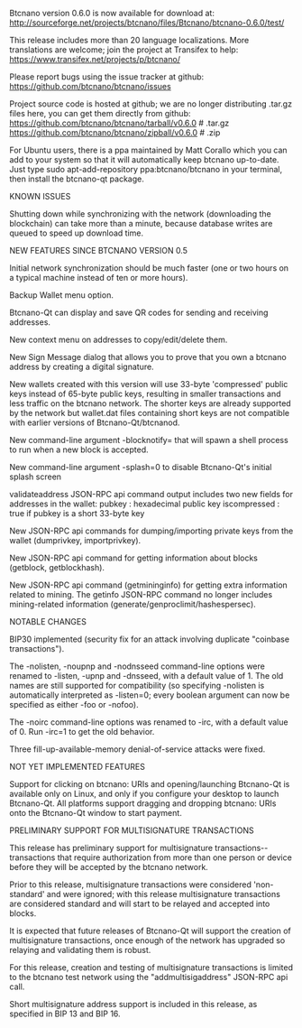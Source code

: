 Btcnano version 0.6.0 is now available for download at:
http://sourceforge.net/projects/btcnano/files/Btcnano/btcnano-0.6.0/test/

This release includes more than 20 language localizations.
More translations are welcome; join the
project at Transifex to help:
https://www.transifex.net/projects/p/btcnano/

Please report bugs using the issue tracker at github:
https://github.com/btcnano/btcnano/issues

Project source code is hosted at github; we are no longer
distributing .tar.gz files here, you can get them
directly from github:
https://github.com/btcnano/btcnano/tarball/v0.6.0  # .tar.gz
https://github.com/btcnano/btcnano/zipball/v0.6.0  # .zip

For Ubuntu users, there is a ppa maintained by Matt Corallo which
you can add to your system so that it will automatically keep
btcnano up-to-date.  Just type
sudo apt-add-repository ppa:btcnano/btcnano
in your terminal, then install the btcnano-qt package.


KNOWN ISSUES

Shutting down while synchronizing with the network
(downloading the blockchain) can take more than a minute,
because database writes are queued to speed up download
time.


NEW FEATURES SINCE BTCNANO VERSION 0.5

Initial network synchronization should be much faster
(one or two hours on a typical machine instead of ten or more
hours).

Backup Wallet menu option.

Btcnano-Qt can display and save QR codes for sending
and receiving addresses.

New context menu on addresses to copy/edit/delete them.

New Sign Message dialog that allows you to prove that you
own a btcnano address by creating a digital
signature.

New wallets created with this version will
use 33-byte 'compressed' public keys instead of
65-byte public keys, resulting in smaller
transactions and less traffic on the btcnano
network. The shorter keys are already supported
by the network but wallet.dat files containing
short keys are not compatible with earlier
versions of Btcnano-Qt/btcnanod.

New command-line argument -blocknotify=<command>
that will spawn a shell process to run <command> 
when a new block is accepted.

New command-line argument -splash=0 to disable
Btcnano-Qt's initial splash screen

validateaddress JSON-RPC api command output includes
two new fields for addresses in the wallet:
pubkey : hexadecimal public key
iscompressed : true if pubkey is a short 33-byte key

New JSON-RPC api commands for dumping/importing
private keys from the wallet (dumprivkey, importprivkey).

New JSON-RPC api command for getting information about
blocks (getblock, getblockhash).

New JSON-RPC api command (getmininginfo) for getting
extra information related to mining. The getinfo
JSON-RPC command no longer includes mining-related
information (generate/genproclimit/hashespersec).



NOTABLE CHANGES

BIP30 implemented (security fix for an attack involving
duplicate "coinbase transactions").

The -nolisten, -noupnp and -nodnsseed command-line
options were renamed to -listen, -upnp and -dnsseed,
with a default value of 1. The old names are still
supported for compatibility (so specifying -nolisten
is automatically interpreted as -listen=0; every
boolean argument can now be specified as either
-foo or -nofoo).

The -noirc command-line options was renamed to
-irc, with a default value of 0. Run -irc=1 to
get the old behavior.

Three fill-up-available-memory denial-of-service
attacks were fixed.


NOT YET IMPLEMENTED FEATURES

Support for clicking on btcnano: URIs and
opening/launching Btcnano-Qt is available only on Linux,
and only if you configure your desktop to launch
Btcnano-Qt. All platforms support dragging and dropping
btcnano: URIs onto the Btcnano-Qt window to start
payment.


PRELIMINARY SUPPORT FOR MULTISIGNATURE TRANSACTIONS

This release has preliminary support for multisignature
transactions-- transactions that require authorization
from more than one person or device before they
will be accepted by the btcnano network.

Prior to this release, multisignature transactions
were considered 'non-standard' and were ignored;
with this release multisignature transactions are
considered standard and will start to be relayed
and accepted into blocks.

It is expected that future releases of Btcnano-Qt
will support the creation of multisignature transactions,
once enough of the network has upgraded so relaying
and validating them is robust.

For this release, creation and testing of multisignature
transactions is limited to the btcnano test network using
the "addmultisigaddress" JSON-RPC api call.

Short multisignature address support is included in this
release, as specified in BIP 13 and BIP 16.
